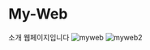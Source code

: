 # My-Web
소개 웹페이지입니다
![myweb](https://user-images.githubusercontent.com/73813866/105139308-7a6a9180-5b39-11eb-958f-c14bd189c583.PNG)
![myweb2](https://user-images.githubusercontent.com/73813866/105139311-7c345500-5b39-11eb-857e-40fd20b5e350.PNG)

